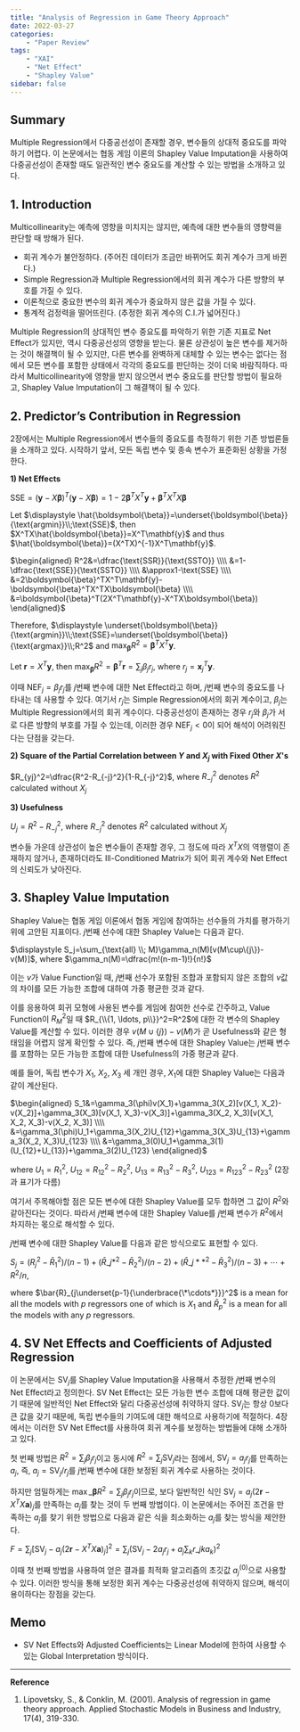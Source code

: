 ```yaml
---
title: "Analysis of Regression in Game Theory Approach"
date: 2022-03-27
categories:
    - "Paper Review"
tags:
    - "XAI"
    - "Net Effect"
    - "Shapley Value"
sidebar: false
---
```


## Summary

Multiple Regression에서 다중공선성이 존재할 경우, 변수들의 상대적 중요도를 파악하기 어렵다. 이 논문에서는 협동 게임 이론의 Shapley Value Imputation을 사용하여 다중공선성이 존재할 때도 일관적인 변수 중요도를 계산할 수 있는 방법을 소개하고 있다.

## 1. Introduction

Multicollinearity는 예측에 영향을 미치지는 않지만, 예측에 대한 변수들의 영향력을 판단할 때 방해가 된다.

- 회귀 계수가 불안정하다. (주어진 데이터가 조금만 바뀌어도 회귀 계수가 크게 바뀐다.)
- Simple Regression과 Multiple Regression에서의 회귀 계수가 다른 방향의 부호를 가질 수 있다.
- 이론적으로 중요한 변수의 회귀 계수가 중요하지 않은 값을 가질 수 있다.
- 통계적 검정력을 떨어뜨린다. (추정한 회귀 계수의 C.I.가 넓어진다.)

Multiple Regression의 상대적인 변수 중요도를 파악하기 위한 기존 지표로 Net Effect가 있지만, 역시 다중공선성의 영향을 받는다. 물론 상관성이 높은 변수를 제거하는 것이 해결책이 될 수 있지만, 다른 변수를 완벽하게 대체할 수 있는 변수는 없다는 점에서 모든 변수를 포함한 상태에서 각각의 중요도를 판단하는 것이 더욱 바람직하다. 따라서 Multicollinearity에 영향을 받지 않으면서 변수 중요도를 판단할 방법이 필요하고, Shapley Value Imputation이 그 해결책이 될 수 있다.

## 2. Predictor’s Contribution in Regression

2장에서는 Multiple Regression에서 변수들의 중요도를 측정하기 위한 기존 방법론들을 소개하고 있다. 시작하기 앞서, 모든 독립 변수 및 종속 변수가 표준화된 상황을 가정한다.

**1) Net Effects**

$\text{SSE}=(\mathbf{y}-X\boldsymbol{\beta})^T(\mathbf{y}-X\boldsymbol{\beta})=1-2\boldsymbol{\beta}^TX^T\mathbf{y}+\boldsymbol{\beta}^TX^TX\boldsymbol{\beta}$

Let $\displaystyle \hat{\boldsymbol{\beta}}=\underset{\boldsymbol{\beta}}{\text{argmin}}\\;\text{SSE}$, then $X^TX\hat{\boldsymbol{\beta}}=X^T\mathbf{y}$ and thus $\hat{\boldsymbol{\beta}}=(X^TX)^{-1}X^T\mathbf{y}$.

$\begin{aligned}
R^2&=\dfrac{\text{SSR}}{\text{SSTO}} \\\\
&=1-\dfrac{\text{SSE}}{\text{SSTO}} \\\\
&\approx1-\text{SSE} \\\\
&=2\boldsymbol{\beta}^TX^T\mathbf{y}-\boldsymbol{\beta}^TX^TX\boldsymbol{\beta} \\\\
&=\boldsymbol{\beta}^T(2X^T\mathbf{y}-X^TX\boldsymbol{\beta})
\end{aligned}$

Therefore, $\displaystyle \underset{\boldsymbol{\beta}}{\text{argmin}}\\;\text{SSE}=\underset{\boldsymbol{\beta}}{\text{argmax}}\\;R^2$ and $\displaystyle \max_{\boldsymbol{\beta}}R^2=\boldsymbol{\beta}^TX^T\mathbf{y}$.

Let $\mathbf{r}=X^T\mathbf{y}$, then $\displaystyle \max_{\boldsymbol{\beta}}R^2=\boldsymbol{\beta}^T\mathbf{r}=\sum_j\beta_jr_j$, where $r_j=\mathbf{x}_j^T\mathbf{y}$.

이때 $\text{NEF}_j=\beta_jr_j$를 $j$번째 변수에 대한 Net Effect라고 하며, $j$번째 변수의 중요도를 나타내는 데 사용할 수 있다. 여기서 $r_j$는 Simple Regression에서의 회귀 계수이고, $\beta_j$는 Multiple Regression에서의 회귀 계수이다. 다중공선성이 존재하는 경우 $r_j$와 $\beta_j$가 서로 다른 방향의 부호를 가질 수 있는데, 이러한 경우 $\text{NEF}_j<0$이 되어 해석이 어려워진다는 단점을 갖는다.

**2) Square of the Partial Correlation between $Y$ and $X_j$ with Fixed Other $X$'s**

$R_{yj}^2=\dfrac{R^2-R_{-j}^2}{1-R_{-j}^2}$, where $R_{-j}^2$ denotes $R^2$ calculated without $X_j$

**3) Usefulness**

$U_j=R^2-R_{-j}^2$, where $R_{-j}^2$ denotes $R^2$ calculated without $X_j$

변수들 가운데 상관성이 높은 변수들이 존재할 경우, 그 정도에 따라 $X^TX$의 역행렬이 존재하지 않거나, 존재하더라도 Ill-Conditioned Matrix가 되어 회귀 계수와 Net Effect의 신뢰도가 낮아진다.

## 3. Shapley Value Imputation

Shapley Value는 협동 게임 이론에서 협동 게임에 참여하는 선수들의 가치를 평가하기 위에 고안된 지표이다. $j$번째 선수에 대한 Shapley Value는 다음과 같다.

$\displaystyle S_j=\sum_{\text{all} \\; M}\gamma_n(M)[v(M\cup\{j\})-v(M)]$, where $\gamma_n(M)=\dfrac{m!(n-m-1)!}{n!}$

이는 $v$가 Value Function일 때, $j$번째 선수가 포함된 조합과 포함되지 않은 조합의 $v$값의 차이를 모든 가능한 조합에 대하여 가중 평균한 것과 같다.

이를 응용하여 회귀 모형에 사용된 변수를 게임에 참여한 선수로 간주하고, Value Function이 $R_M^2$일 때 $R_{\\{1, \ldots, p\\}}^2=R^2$에 대한 각 변수의 Shapley Value를 계산할 수 있다. 이러한 경우 $v(M\cup\{j\})-v(M)$가 곧 Usefulness와 같은 형태임을 어렵지 않게 확인할 수 있다. 즉, $j$번째 변수에 대한 Shapley Value는 $j$번째 변수를 포함하는 모든 가능한 조합에 대한 Usefulness의 가중 평균과 같다.

예를 들어, 독립 변수가 $X_1$, $X_2$, $X_3$ 세 개인 경우, $X_1$에 대한 Shapley Value는 다음과 같이 계산된다.

$\begin{aligned}
S_1&=\gamma_3(\phi)v(X_1)+\gamma_3(X_2)[v(X_1, X_2)-v(X_2)]+\gamma_3(X_3)[v(X_1, X_3)-v(X_3)]+\gamma_3(X_2, X_3)[v(X_1, X_2, X_3)-v(X_2, X_3)] \\\\
&=\gamma_3(\phi)U_1+\gamma_3(X_2)U_{12}+\gamma_3(X_3)U_{13}+\gamma_3(X_2, X_3)U_{123} \\\\
&=\gamma_3(0)U_1+\gamma_3(1)(U_{12}+U_{13})+\gamma_3(2)U_{123}
\end{aligned}$

where $U_1=R_1^2$, $U_{12}=R_{12}^2-R_2^2$, $U_{13}=R_{13}^2-R_3^2$, $U_{123}=R_{123}^2-R_{23}^2$ (2장과 표기가 다름)

여기서 주목해야할 점은 모든 변수에 대한 Shapley Value를 모두 합하면 그 값이 $R^2$와 같아진다는 것이다. 따라서 $j$번째 변수에 대한 Shapley Value를 $j$번째 변수가 $R^2$에서 차지하는 몫으로 해석할 수 있다.

$j$번째 변수에 대한 Shapley Value를 다음과 같은 방식으로도 표현할 수 있다.

$S_j=(R_j^2-\bar{R}_1^2)/(n-1)+(\bar{R}\_{j*}^2-\bar{R}_2^2)/(n-2)+(\bar{R}\_{j**}^2-\bar{R}_3^2)/(n-3)+\cdots+R^2/n$,

where $\bar{R}_{j\underset{p-1}{\underbrace{\*\cdots*}}}^2$ is a mean for all the models with $p$ regressors one of which is $X_1$ and $\bar{R}_p^2$ is a mean for all the models with any $p$ regressors.

## 4. SV Net Effects and Coefficients of Adjusted Regression

이 논문에서는 $\text{SV}_j$를 Shapley Value Imputation을 사용해서 추정한 $j$번째 변수의 Net Effect라고 정의한다. SV Net Effect는 모든 가능한 변수 조합에 대해 평균한 값이기 때문에 일반적인 Net Effect와 달리 다중공선성에 취약하지 않다. $\text{SV}_j$는 항상 $0$보다 큰 값을 갖기 때문에, 독립 변수들의 기여도에 대한 해석으로 사용하기에 적절하다. 4장에서는 이러한 SV Net Effect를 사용하여 회귀 계수를 보정하는 방법들에 대해 소개하고 있다.

첫 번째 방법은 $R^2=\sum_j\beta_jr_j$이고 동시에 $R^2=\sum_j\text{SV}_j$라는 점에서, $\text{SV}_j=a_jr_j$를 만족하는 $a_j$, 즉, $a_j=\text{SV}_j/r_j$를 $j$번째 변수에 대한 보정된 회귀 계수로 사용하는 것이다.

하지만 엄밀하게는 $\displaystyle \max\_{\boldsymbol{\beta}}R^2=\sum_j\beta_jr_j$이므로, 보다 일반적인 식인 $\text{SV}_j=a_j(2\mathbf{r}-X^TX\mathbf{a})_j$를 만족하는 $a_j$를 찾는 것이 두 번째 방법이다. 이 논문에서는 주어진 조건을 만족하는 $a_j$를 찾기 위한 방법으로 다음과 같은 식을 최소화하는 $a_j$를 찾는 방식을 제안한다.

$\displaystyle F=\sum_j[\text{SV}_j-a_j(2\mathbf{r}-X^TX\mathbf{a})_j]^2=\sum_j(\text{SV}_j-2a_jr_j+a_j\sum_k r\_{jk}a_k)^2$

이때 첫 번째 방법을 사용하여 얻은 결과를 최적화 알고리즘의 초깃값 $a_j^{(0)}$으로 사용할 수 있다. 이러한 방식을 통해 보정한 회귀 계수는 다중공선성에 취약하지 않으며, 해석이 용이하다는 장점을 갖는다.

## Memo

- SV Net Effects와 Adjusted Coefficients는 Linear Model에 한하여 사용할 수 있는 Global Interpretation 방식이다.

---

**Reference**

1. Lipovetsky, S., & Conklin, M. (2001). Analysis of regression in game theory approach. Applied Stochastic Models in Business and Industry, 17(4), 319-330.
